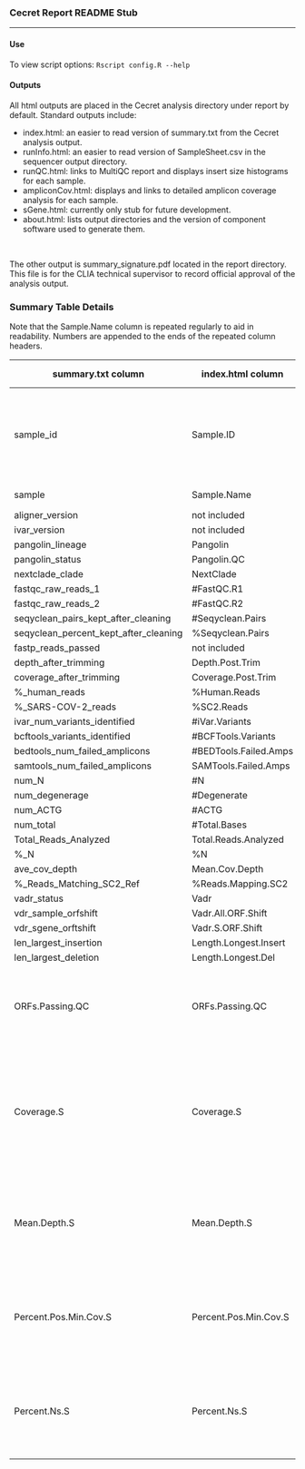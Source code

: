 ### Cecret Report README Stub

***

#### Use
To view script options: `Rscript config.R --help`

#### Outputs
All html outputs are placed in the Cecret analysis directory under report by default. Standard outputs include:
* index.html: an easier to read version of summary.txt from the Cecret analysis output.
* runInfo.html: an easier to read version of SampleSheet.csv in the sequencer output directory.
* runQC.html: links to MultiQC report and displays insert size histograms for each sample.
* ampliconCov.html: displays and links to detailed amplicon coverage analysis for each sample.
* sGene.html: currently only stub for future development.
* about.html: lists output directories and the version of component software used to generate them.

<br>

The other output is summary_signature.pdf located in the report directory. This file is for the CLIA technical supervisor to record official approval of the analysis output.


### Summary Table Details
Note that the Sample.Name column is repeated regularly to aid in readability. Numbers are appended to the ends of the repeated column headers.

| summary.txt column | index.html column | value description |
| --- | --- | --- |
| sample_id | Sample.ID | Sample ID fragment starting at beginning and going through first hyphen |
| sample | Sample.Name | Full sample identifier |
| aligner_version | not included | |
| ivar_version | not included | |
| pangolin_lineage | Pangolin | |
| pangolin_status | Pangolin.QC | |
| nextclade_clade | NextClade | |
| fastqc_raw_reads_1 | #FastQC.R1 | |
| fastqc_raw_reads_2 | #FastQC.R2 | |
| seqyclean_pairs_kept_after_cleaning | #Seqyclean.Pairs | |
| seqyclean_percent_kept_after_cleaning | %Seqyclean.Pairs | |
| fastp_reads_passed | not included | |
| depth_after_trimming | Depth.Post.Trim | |
| coverage_after_trimming | Coverage.Post.Trim | | 
| %_human_reads | %Human.Reads | |
| %_SARS-COV-2_reads | %SC2.Reads | |
| ivar_num_variants_identified | #iVar.Variants | |
| bcftools_variants_identified | #BCFTools.Variants | |
| bedtools_num_failed_amplicons | #BEDTools.Failed.Amps | |
| samtools_num_failed_amplicons | SAMTools.Failed.Amps | |
| num_N | #N | |
| num_degenerage | #Degenerate | |
| num_ACTG | #ACTG | |
|num_total | #Total.Bases | |
| Total_Reads_Analyzed | Total.Reads.Analyzed | |
| %_N | %N | |
| ave_cov_depth | Mean.Cov.Depth | |
| %_Reads_Matching_SC2_Ref | %Reads.Mapping.SC2 | |
| vadr_status | Vadr | |
| vdr_sample_orfshift | Vadr.All.ORF.Shift | |
| vdr_sgene_orftshift | Vadr.S.ORF.Shift | |
| len_largest_insertion | Length.Longest.Insert | |
| len_largest_deletion | Length.Longest.Del | |
| ORFs.Passing.QC | ORFs.Passing.QC | a count of ORFs with >=95% coverage and mean depth of >=100x |
| Coverage.S | Coverage.S | percentage of positions in the predicted S gene length that have any (even 1 read) sequencing data |
| Mean.Depth.S | Mean.Depth.S | mean depth of coverage of sequencing across predicted S gene |
| Percent.Pos.Min.Cov.S | Percent.Pos.Min.Cov.S | percentage of positions in the S gene that meet minimum coverage threshold |
| Percent.Ns.S | Percent.Ns.S | percentage of Ns in the region of the consensus sequence for the S gene |
